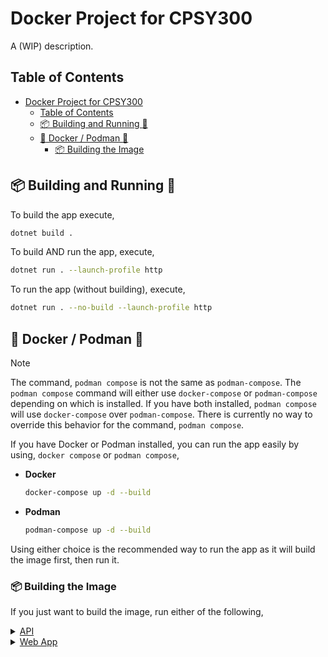 # Docker Project for CPSY300

A (WIP) description.

## Table of Contents

* [Docker Project for CPSY300](#docker-project-for-cpsy300)
  * [Table of Contents](#table-of-contents)
  * [:package: Building and Running :rocket:](#package-building-and-running-rocket)
  * [:whale: Docker / Podman :otter:](#whale-docker--podman-otter)
    * [:package: Building the Image](#package-building-the-image)

## :package: Building and Running :rocket:

To build the app execute,

```sh
dotnet build .
```

To build AND run the app, execute,

```sh
dotnet run . --launch-profile http
```

To run the app (without building), execute,

```sh
dotnet run . --no-build --launch-profile http
```

## :whale: Docker / Podman :otter:

> [!NOTE]
> The command, `podman compose` is not the same as `podman-compose`.
> The `podman compose` command will either use `docker-compose` or
> `podman-compose` depending on which is installed.
> If you have both installed, `podman compose` will
> use `docker-compose` over `podman-compose`.
> There is currently no way to override this
> behavior for the command, `podman compose`.

If you have Docker or Podman installed, you can run
the app easily by using, `docker compose` or `podman compose`,

* **Docker**

  ```sh
  docker-compose up -d --build
  ```

* **Podman**

  ```sh
  podman-compose up -d --build
  ```

Using either choice is the recommended way to
run the app as it will build the image first, then run it.

### :package: Building the Image

If you just want to build the image, run either of the following,

<details>
<summary><ins>API</ins></summary>

* :whale: **Docker**

  ```sh
  docker-compose build student_api
  ```

* :otter: **Podman**

  ```sh
  podman-compose build student_api
  ```

</details>

<details>

<summary><ins>Web App</ins></summary>

* :whale: **Docker**

  ```sh
  docker-compose build web_app
  ```

* :otter: **Podman**

  ```sh
  podman-compose build web_app
  ```

</details>
